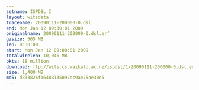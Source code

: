 ```yaml
---
setname: ISPDSL I
layout: witsdata
tracename: 20090111-200000-0.dsl
end: Mon Jan 12 09:30:01 2009
originalname: 20090111-200000-0.dsl.erf
gzsize: 565 MB
len: 0:30:00
start: Mon Jan 12 09:00:01 2009
totalwirelen: 10,046 MB
pkts: 18 million
download: ftp://wits.cs.waikato.ac.nz/ispdsl/1/20090111-200000-0.dsl.erf.gz
size: 1,400 MB
md5: d833826f16488135097ec9ae75ae30c5
---
```

